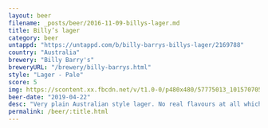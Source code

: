 ```yaml
---
layout: beer
filename: _posts/beer/2016-11-09-billys-lager.md
title: Billy’s lager
category: beer
untappd: "https://untappd.com/b/billy-barrys-billys-lager/2169788"
country: "Australia"
brewery: "Billy Barry's"
breweryURL: "/brewery/billy-barrys.html"
style: "Lager - Pale"
score: 5
img: https://scontent.xx.fbcdn.net/v/t1.0-0/p480x480/57775013_10157070544493745_7359801408045973504_o.jpg?_nc_cat=107&_nc_ohc=qyxQcN0TV5AAQlhhDSeNVIcSP3cOolJgugrIasM4zxyWprKOuD3PUUurw&_nc_ht=scontent.xx&oh=2023fe423670475e2688ee4723be38a6&oe=5E52C076
beer-date: "2019-04-22"
desc: "Very plain Australian style lager. No real flavours at all which makes it easy to drink. It was cheap, but not worth going back for another"
permalink: /beer/:title.html
---
```

